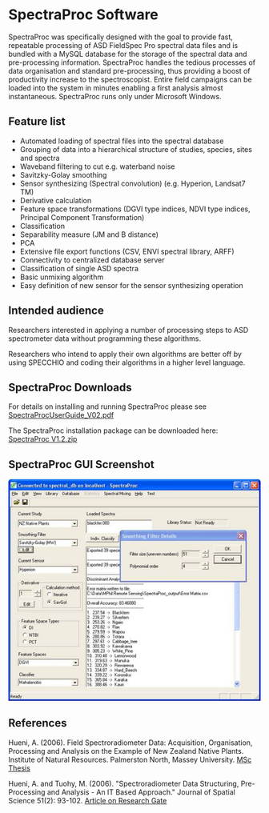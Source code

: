 # SpectraProc Software

SpectraProc was specifically designed with the goal to provide fast, repeatable
processing of ASD FieldSpec Pro spectral data files and is bundled with a MySQL
database for the storage of the spectral data and pre-processing information.
SpectraProc handles the tedious processes of data organisation and standard
pre-processing, thus providing a boost of productivity increase to the
spectroscopist. Entire field campaigns can be loaded into the system in minutes
enabling a first analysis almost instantaneous. SpectraProc runs only under
Microsoft Windows.


## Feature list

- Automated loading of spectral files into the spectral database
- Grouping of data into a hierarchical structure of studies, species, sites and spectra
- Waveband filtering to cut e.g. waterband noise
- Savitzky-Golay smoothing
- Sensor synthesizing (Spectral convolution) (e.g. Hyperion, Landsat7 TM)
- Derivative calculation
- Feature space transformations (DGVI type indices, NDVI type indices, Principal Component Transformation)
- Classification
- Separability measure (JM and B distance)
- PCA
- Extensive file export functions (CSV, ENVI spectral library, ARFF)
- Connectivity to centralized database server
- Classification of single ASD spectra
- Basic unmixing algorithm
- Easy definition of new sensor for the sensor synthesizing operation


## Intended audience

Researchers interested in applying a number of processing steps to ASD
spectrometer data without programming these algorithms. 

Researchers who intend to apply their own algorithms are better off by using
SPECCHIO and coding their algorithms in a higher level language. 


## SpectraProc Downloads

For details on installing and running SpectraProc please see [SpectraProcUserGuide_V02.pdf](ftp://v473.vanager.de/user_guides/SpectraProcUserGuide_V02.pdf)

The SpectraProc installation package can be downloaded here: [SpectraProc V1.2.zip](ftp://v473.vanager.de/SpectraProc/SpectraProc%20V1.2.zip)


## SpectraProc GUI Screenshot

![SpectraProcInterface](./_img/SpectraProcInterface.jpg)


## References

Hueni, A. (2006). Field Spectroradiometer Data: Acquisition, Organisation,
Processing and Analysis on the Example of New Zealand Native Plants. Institute
of Natural Resources. Palmerston North, Massey University. 
[MSc Thesis](http://www.geo.uzh.ch/microsite/rslpapers/paper/2006/Hueni,%202006,%20Field%20Spectroradiometer%20Data%20Acquisition,%20Organisation,%20Processing%20and%20Analysis%20on%20the%20Example%20of%20New%20Zealand%20Native%20Plants.pdf)

Hueni, A. and Tuohy, M. (2006). "Spectroradiometer Data Structuring,
Pre-Processing and Analysis - An IT Based Approach." Journal of Spatial Science
51(2): 93-102. [Article on Research Gate](https://www.researchgate.net/publication/228882904_Spectroradiometer_data_structuring_pre-processing_and_analysis_-_An_IT_based_approach)
